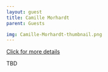 ```yaml
---
layout: guest
title: Camille Morhardt
parent: Guests

img: Camille-Morhardt-thumbnail.png
---
```




<div class="badge-base LI-profile-badge" data-locale="en_US" data-size="medium" data-theme="light" data-type="VERTICAL" data-vanity="camille-morhardt-448a182" data-version="v1"><a class="badge-base__link LI-simple-link" href="https://www.linkedin.com/in/camille-morhardt-448a182?trk=profile-badge">Click for more details</a></div>


TBD
